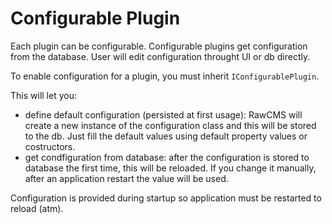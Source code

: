 # Configurable Plugin

Each plugin can be configurable. Configurable plugins get configuration from the database.
User will edit configuration throught UI or db directly.

To enable configuration for a plugin, you must inherit `IConfigurablePlugin`.

This will let you:

- define default configuration (persisted at first usage): RawCMS will create a new instance of the configuration class and this will be stored to the db. Just fill the default values using default property values or costructors.
- get condfiguration from database: after the configuration is stored to database the first time, this will be reloaded. If you change it manually, after an application restart the value will be used.

Configuration is provided during startup so application must be restarted to reload (atm).
